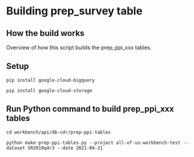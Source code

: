 # Building prep_survey table

## How the build works
Overview of how this script builds the prep_ppi_xxx tables.

## Setup

`pip install google-cloud-bigquery`

`pip install google-cloud-storage`

## Run Python command to build prep_ppi_xxx tables

`cd workbench/api/db-cdr/prep-ppi-tables`

`python make-prep-ppi-tables.py --project all-of-us-workbench-test --dataset SR2019q4r3 --date 2021-04-21`